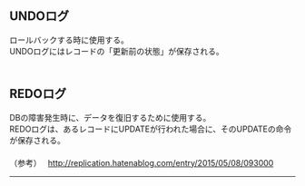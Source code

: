 ## UNDOログ
ロールバックする時に使用する。  
UNDOログにはレコードの「更新前の状態」が保存される。
　  
　  
## REDOログ
DBの障害発生時に、データを復旧するために使用する。  
REDOログは、あるレコードにUPDATEが行われた場合に、そのUPDATEの命令が保存される。  
　  
（参考）    
http://replication.hatenablog.com/entry/2015/05/08/093000
_________________
